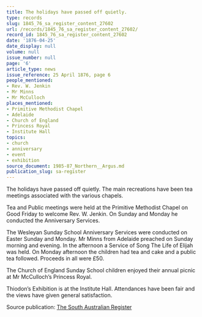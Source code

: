 ```yaml
---
title: The holidays have passed off quietly.
type: records
slug: 1845_76_sa_register_content_27602
url: /records/1845_76_sa_register_content_27602/
record_id: 1845_76_sa_register_content_27602
date: '1876-04-25'
date_display: null
volume: null
issue_number: null
page: '6'
article_type: news
issue_reference: 25 April 1876, page 6
people_mentioned:
- Rev. W. Jenkin
- Mr Minns
- Mr McCulloch
places_mentioned:
- Primitive Methodist Chapel
- Adelaide
- Church of England
- Princess Royal
- Institute Hall
topics:
- church
- anniversary
- event
- exhibition
source_document: 1985-87_Northern__Argus.md
publication_slug: sa-register
---
```


The holidays have passed off quietly.  The main recreations have been tea meetings associated with the various chapels.

Tea and Public meetings were held at the Primitive Methodist Chapel on Good Friday to welcome Rev. W. Jenkin.  On Sunday and Monday he conducted the Anniversary Services.

The Wesleyan Sunday School Anniversary Services were conducted on Easter Sunday and Monday.  Mr Minns from Adelaide preached on Sunday morning and evening.  In the afternoon a Service of Song The Life of Elijah was held.  On Monday afternoon the children had tea and cake and a public tea followed.  Proceeds in all were £50.

The Church of England Sunday School children enjoyed their annual picnic at Mr McCulloch’s Princess Royal.

Thiodon’s Exhibition is at the Institute Hall.  Attendances have been fair and the views have given general satisfaction.

Source publication: [The South Australian Register](/publications/sa-register/)
